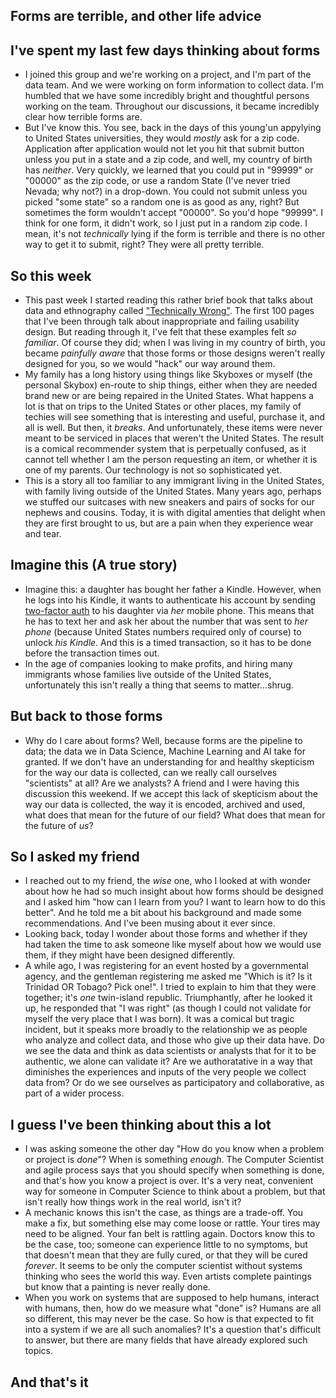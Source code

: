 ## Forms are terrible, and other life advice

## I've spent my last few days thinking about forms
- I joined this group and we're working on a project, and I'm part of the data team. 
  And we were working on form information to collect data. I'm humbled that we have some
  incredibly bright and thoughtful persons working on the team. Throughout our discussions,
  it became incredibly clear how terrible forms are.
- But I've know this. You see, back in the days of this young'un appylying to United States
  universities, they would *mostly* ask for a zip code. Application after application would not
  let you hit that submit button unless you put in a state and a zip code, and well, my country of birth has *neither*. Very quickly, we learned that
  you could put in "99999" or "00000" as the zip code, or use a random State (I've never tried Nevada; why not?) in a drop-down. You could not submit unless you picked "some state" so a random one is as good as any, right? But sometimes the form wouldn't accept
  "00000". So you'd hope "99999". I think for one form, it didn't work, so I just put in a random
  zip code. I mean, it's not *technically* lying if the form is terrible and there is no other
  way to get it to submit, right? They were all pretty terrible.


## So this week
- This past week I started reading this rather brief book that talks about data and ethnography called
  ["Technically Wrong"](https://www.goodreads.com/book/show/38212110-technically-wrong). The first 100 pages that I've been through talk about inappropriate and failing
  usability design. But reading through it, I've felt that these examples felt *so familiar*.
  Of course they did; when I was living in my country of birth, you became *painfully aware* that those
  forms or those designs weren't really designed for you, so we would "hack" our way around them.
- My family has a long history using things like Skyboxes or myself (the personal Skybox) en-route to ship things, either when
  they are needed brand new or are being repaired in the United States. What happens a lot is that 
  on trips to the United States or other places, my family of techies will see something that is interesting
  and useful, purchase it, and all is well. But then, it *breaks*. And unfortunately, these items were never
  meant to be serviced in places that weren't the United States. The result is a comical recommender system
  that is perpetually confused, as it cannot tell whether I am the person requesting an item, or whether it 
  is one of my parents. Our technology is not so sophisticated yet. 
- This is a story all too familiar to any immigrant living in the United States, with family living outside of the
  United States. Many years ago, perhaps we stuffed our suitcases with new sneakers and pairs of socks for our nephews
  and cousins. Today, it is with digital amenties that delight when they are first brought to us, but are a pain when
  they experience wear and tear. 
  
## Imagine this (A true story)
- Imagine this: a daughter has bought her father a Kindle. However, when he logs into his Kindle, it wants to authenticate his 
  account by sending [two-factor auth](https://en.wikipedia.org/wiki/Multi-factor_authentication) to his daughter via *her* mobile phone. This means that he has to text her and ask her
  about the number that was sent to *her phone* (because United States numbers required only of course) to unlock *his Kindle*.
  And this is a timed transaction, so it has to be done before the transaction times out. 
- In the age of companies looking to make profits, and hiring many immigrants whose families live outside of the United States,
  unfortunately this isn't really a thing that seems to matter...shrug.
  
## But back to those forms
- Why do I care about forms? Well, because forms are the pipeline to data; the data we in Data Science, Machine Learning
  and AI take for granted. If we don't have an understanding for and healthy skepticism for the way our data is collected,
  can we really call ourselves "scientists" at all? Are we analysts? A friend and I were having this discussion this weekend.
  If we accept this lack of skepticism about the way our data is collected, the way it is encoded, archived and used, what
  does that mean for the future of our field? What does that mean for the future of *us*?
  
## So I asked my friend
- I reached out to my friend, the *wise* one, who I looked at with wonder about how he had so much insight about how forms
  should be designed and I asked him "how can I learn from you? I want to learn how to do this better". And he told me a bit
  about his background and made some recommendations. And I've been musing about it ever since. 
- Looking back, today I wonder about those forms and whether if they had taken the time to ask someone like myself about 
  how we would use them, if they might have been designed differently. 
- A while ago, I was registering for an event hosted by a governmental agency, and the gentleman registering me asked me 
  "Which is it? Is it Trinidad OR Tobago? Pick one!". I tried to explain to him that they were together; it's *one* 
  twin-island republic. Triumphantly, after he looked it up, he responded that "I was right" (as though I could not validate
  for myself the very place that I was born). It was a comical but tragic incident, but it speaks more broadly to the relationship 
  we as people who analyze and collect data, and those who give up their data have. Do we see the data and think as data scientists or
  analysts that for it to be authentic, we alone can validate it? Are we authoratative in a way that diminishes the experiences and 
  inputs of the very people we collect data from? Or do we see ourselves as participatory and collaborative, as part
  of a wider process. 

## I guess I've been thinking about this a lot
- I was asking someone the other day "How do you know when a problem or project is *done*"? When is something *enough*. The Computer Scientist 
  and agile process says that you should specify when something is done, and that's how you know a project is over. 
  It's a very neat, convenient way for someone in Computer Science
  to think about a problem, but that isn't really how things work in the real world, isn't it? 
- A mechanic knows this isn't the case, as things are a trade-off. You make a fix, but something else may come loose or rattle. Your tires may
  need to be aligned. Your fan belt is rattling again. Doctors know this to be the case, too; someone can experience little to no symptoms,
  but that doesn't mean that they are fully cured, or that they will be cured *forever*. It seems to be only the computer scientist without
  systems thinking who sees the world this way. Even artists complete paintings but know that a painting is never really done. 
- When you work on systems that are supposed to help humans, interact with humans, then, how do we measure what "done" is? Humans are all so 
  different, this may never be the case. So how is that expected to fit into a system if we are all such anomalies? It's a question that's difficult
  to answer, but there are many fields that have already explored such topics. 
  
## And that's it
  
  
